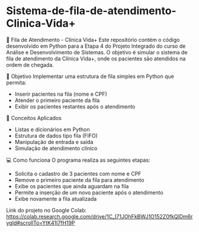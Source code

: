 # Sistema-de-fila-de-atendimento-Clinica-Vida+

🏥 Fila de Atendimento - Clínica Vida+
Este repositório contém o código desenvolvido em Python para a Etapa 4 do Projeto Integrado do curso de Análise e Desenvolvimento de Sistemas. O objetivo é simular o sistema de fila de atendimento da Clínica Vida+, onde os pacientes são atendidos na ordem de chegada.

📌 Objetivo
Implementar uma estrutura de fila simples em Python que permita:
- Inserir pacientes na fila (nome e CPF)
- Atender o primeiro paciente da fila
- Exibir os pacientes restantes após o atendimento

🧠 Conceitos Aplicados
- Listas e dicionários em Python
- Estrutura de dados tipo fila (FIFO)
- Manipulação de entrada e saída
- Simulação de atendimento clínico

💻 Como funciona
O programa realiza as seguintes etapas:
- Solicita o cadastro de 3 pacientes com nome e CPF
- Remove o primeiro paciente da fila para atendimento
- Exibe os pacientes que ainda aguardam na fila
- Permite a inserção de um novo paciente após o atendimento
- Exibe novamente a fila atualizada

Link do projeto no Google Colab: https://colab.research.google.com/drive/1C_I71JOhFkBWJ1O152Z0fkQlDm6rygId#scrollTo=YtK41I7fH19P

